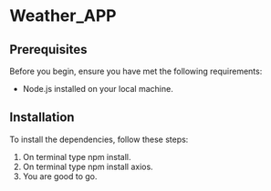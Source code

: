 # Weather_APP


## Prerequisites
Before you begin, ensure you have met the following requirements:
- Node.js installed on your local machine.

## Installation
To install the dependencies, follow these steps:
1. On terminal type npm install.
2. On terminal type npm install axios.
3. You are good to go.
